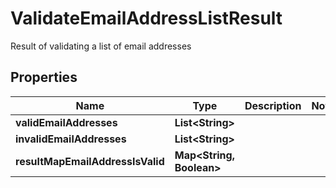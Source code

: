 

# ValidateEmailAddressListResult

Result of validating a list of email addresses
## Properties

Name | Type | Description | Notes
------------ | ------------- | ------------- | -------------
**validEmailAddresses** | **List&lt;String&gt;** |  | 
**invalidEmailAddresses** | **List&lt;String&gt;** |  | 
**resultMapEmailAddressIsValid** | **Map&lt;String, Boolean&gt;** |  | 



